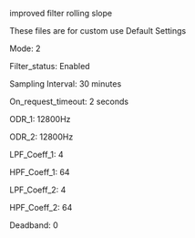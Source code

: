 improved filter rolling slope

These files are for custom use Default Settings

Mode: 2

Filter_status: Enabled

Sampling Interval: 30 minutes

On_request_timeout: 2 seconds

ODR_1: 12800Hz

ODR_2: 12800Hz

LPF_Coeff_1: 4

HPF_Coeff_1: 64

LPF_Coeff_2: 4

HPF_Coeff_2: 64

Deadband: 0
